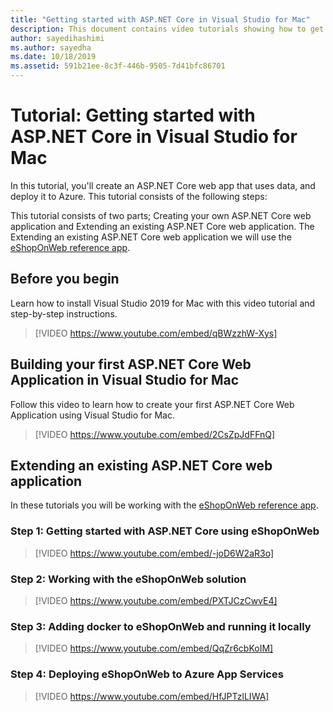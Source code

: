 ```yaml
---
title: "Getting started with ASP.NET Core in Visual Studio for Mac"
description: This document contains video tutorials showing how to get start with ASP.NET Core in Visual Studio for Mac.
author: sayedihashimi
ms.author: sayedha
ms.date: 10/18/2019
ms.assetid: 591b21ee-8c3f-446b-9505-7d41bfc86701
---
```


# Tutorial: Getting started with ASP.NET Core in Visual Studio for Mac

In this tutorial, you'll create an ASP.NET Core web app that uses data, and deploy it to Azure. This tutorial consists of the following steps:

This tutorial consists of two parts; Creating your own ASP.NET Core web application and Extending an existing ASP.NET Core web application. The Extending an existing ASP.NET Core web application we will use the [eShopOnWeb reference app](https://github.com/dotnet-architecture/eShopOnWeb).

## Before you begin

Learn how to install Visual Studio 2019 for Mac with this video tutorial and step-by-step instructions.

> [!VIDEO https://www.youtube.com/embed/qBWzzhW-Xys]

## Building your first ASP.NET Core Web Application in Visual Studio for Mac

Follow this video to learn how to create your first ASP.NET Core Web Application using Visual Studio for Mac.

> [!VIDEO https://www.youtube.com/embed/2CsZpJdFFnQ]

## Extending an existing ASP.NET Core web application

In these tutorials you will be working with the [eShopOnWeb reference app](https://github.com/dotnet-architecture/eShopOnWeb).

### Step 1: Getting started with ASP.NET Core using eShopOnWeb

> [!VIDEO https://www.youtube.com/embed/-joD6W2aR3o]

### Step 2: Working with the eShopOnWeb solution

> [!VIDEO https://www.youtube.com/embed/PXTJCzCwvE4]

### Step 3: Adding docker to eShopOnWeb and running it locally

> [!VIDEO https://www.youtube.com/embed/QqZr6cbKoIM]

### Step 4: Deploying eShopOnWeb to Azure App Services

> [!VIDEO https://www.youtube.com/embed/HfJPTzlLIWA]

